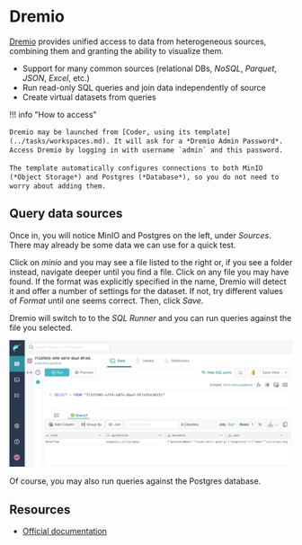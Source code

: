 # Dremio

[Dremio](https://www.dremio.com/) provides unified access to data from heterogeneous sources, combining them and granting the ability to visualize them.

- Support for many common sources (relational DBs, *NoSQL*, *Parquet*, *JSON*, *Excel*, etc.)
- Run read-only SQL queries and join data independently of source
- Create virtual datasets from queries

!!! info "How to access"

    Dremio may be launched from [Coder, using its template](../tasks/workspaces.md). It will ask for a *Dremio Admin Password*. Access Dremio by logging in with username `admin` and this password.

    The template automatically configures connections to both MinIO (*Object Storage*) and Postgres (*Database*), so you do not need to worry about adding them.

## Query data sources

Once in, you will notice MinIO and Postgres on the left, under *Sources*. There may already be some data we can use for a quick test.

Click on *minio* and you may see a file listed to the right or, if you see a folder instead, navigate deeper until you find a file. Click on any file you may have found. If the format was explicitly specified in the name, Dremio will detect it and offer a number of settings for the dataset. If not, try different values of *Format* until one seems correct. Then, click *Save*.

Dremio will switch to to the *SQL Runner* and you can run queries against the file you selected.

![Dremio image](../images/dremio.png)

Of course, you may also run queries against the Postgres database.

## Resources

- [Official documentation](https://docs.dremio.com/)